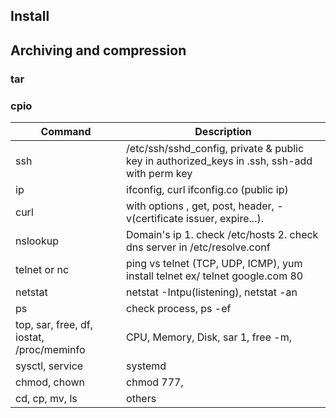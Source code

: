
## Install

## Archiving and compression
### tar

### cpio


| Command | Description |
|--------|--------------|
| ssh | /etc/ssh/sshd_config,  private & public key in authorized_keys in .ssh, ssh-add with perm key |
| ip | ifconfig, curl ifconfig.co (public ip) |
| curl | with options , get, post, header, -v(certificate issuer, expire...). |
| nslookup | Domain's ip 1. check /etc/hosts 2. check dns server in /etc/resolve.conf |
| telnet or nc | ping vs telnet (TCP, UDP, ICMP), yum install telnet ex/ telnet google.com 80 |
| netstat | netstat -Intpu(listening), netstat -an | grep "port" |
| ps | check process, ps -ef | grep "", ps aux | grep "" |
| top, sar, free, df, iostat, /proc/meminfo | CPU, Memory, Disk, sar 1, free -m,  |
| sysctl, service | systemd |
| chmod, chown | chmod 777, |
| cd, cp, mv, ls | others |


